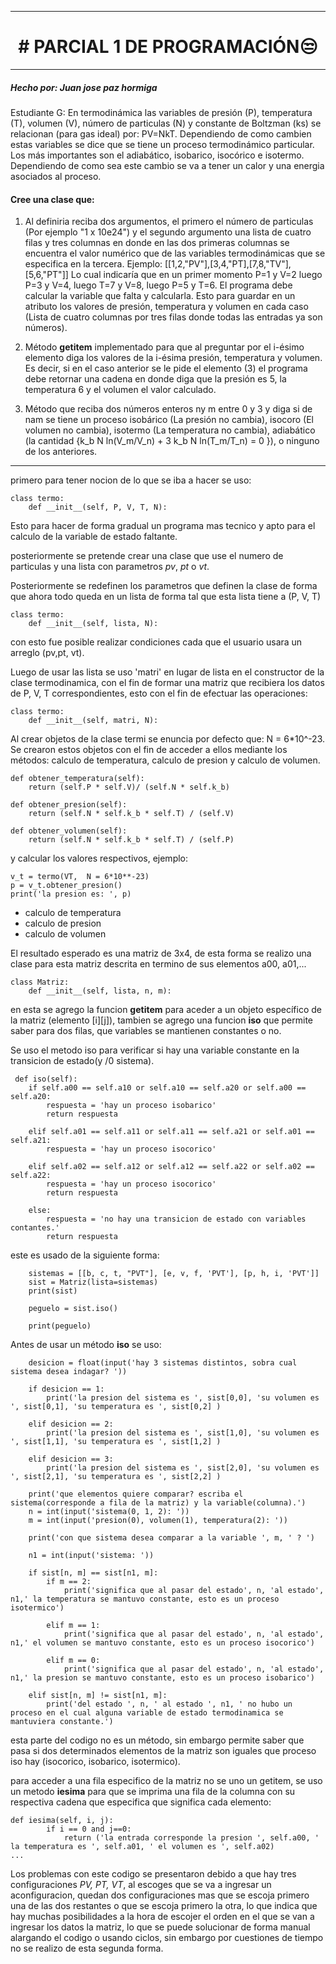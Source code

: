 

------------

<h1 align="center"># PARCIAL 1 DE PROGRAMACIÓN😒</h1>

------------
##### Hecho por: *Juan jose paz hormiga*

Estudiante G: En termodinámica las variables de presión (P), temperatura (T), volumen (V),
número de particulas (N) y constante de Boltzman (ks) se relacionan (para gas ideal) por:
PV=NkT. Dependiendo de como cambien estas variables
se dice que se tiene un proceso termodinámico particular. Los más importantes son el
adiabático, isobarico, isocórico e isotermo. Dependiendo de como sea este cambio se va
a tener un calor y una energia asociados al proceso. 

#### Cree una clase que:

1. Al definiria reciba dos argumentos, el primero el número de particulas (Por ejemplo "1
x 10e24") y el segundo argumento una lista de cuatro filas y tres columnas en donde en
las dos primeras columnas se encuentra el valor numérico que de las variables
termodinámicas que se especifica en la tercera.
     Ejemplo:
      [[1,2,"PV"],[3,4,"PT],[7,8,"TV"],[5,6,"PT"]] Lo cual indicaría que en un primer momento P=1 y V=2 luego P=3 y V=4, luego T=7 
      y V=8, luego P=5 y T=6.
	El programa debe calcular la variable que falta y calcularla. Esto para guardar en un atributo los valores de  presión, temperatura
      y volumen en cada caso (Lista de cuatro columnas por tres filas donde todas las entradas ya son números).

2. Método __getitem__ implementado para que al preguntar por el i-ésimo elemento
diga  los valores de la i-ésima presión, temperatura y volumen. Es decir, si en el caso
anterior se le pide el elemento (3) el programa debe retornar una cadena en donde diga
que la presión es 5,  la temperatura 6 y el volumen el valor calculado.

3. Método que reciba dos números enteros ny m entre 0 y 3 y diga si de nam se tiene un
proceso isobárico (La presión no cambia), isocoro (El volumen no cambia), isotermo (La
temperatura no cambia), adiabático (la cantidad {k_b N ln(V_m/V_n)  +  3 k_b N
ln(T_m/T_n)  =  0  }), o ninguno de los anteriores.

------------


primero para tener nocion de lo que se iba a hacer se uso:

	class termo:
    	def __init__(self, P, V, T, N):

Esto para hacer de forma gradual un programa mas tecnico y apto para el calculo de la variable
de estado faltante.

posteriormente se pretende crear una clase que use el numero de particulas y una lista con parametros *pv*, *pt* o *vt*.

Posteriormente se redefinen los parametros que definen la clase de forma que ahora todo queda en un lista de forma tal que esta lista tiene a (P, V, T)

	class termo:
    	def __init__(self, lista, N):

con esto fue posible realizar condiciones cada que el usuario usara un arreglo (pv,pt, vt).

Luego de usar las lista se uso 'matri' en lugar de lista en el constructor de la clase termodinamica, con el fin de formar una matriz que recibiera los datos de P, V, T correspondientes, esto con el fin de efectuar las operaciones:

	class termo:
    	def __init__(self, matri, N):

Al crear objetos de la clase termi se enuncia por defecto que:   N = 6*10^-23. Se crearon 
estos objetos con el fin de acceder a ellos mediante los métodos:
calculo de temperatura, calculo de presion y calculo de volumen.

    def obtener_temperatura(self):
        return (self.P * self.V)/ (self.N * self.k_b)
    
    def obtener_presion(self):
        return (self.N * self.k_b * self.T) / (self.V)
    
    def obtener_volumen(self):
        return (self.N * self.k_b * self.T) / (self.P)

y calcular los valores respectivos, ejemplo:

	v_t = termo(VT,  N = 6*10**-23)
   	p = v_t.obtener_presion()
	print('la presion es: ', p)

- calculo de temperatura
- calculo de presion
- calculo de volumen

El resultado esperado es una matriz de 3x4, de esta forma se realizo una clase para esta
matriz descrita en termino de sus elementos a00, a01,...

	class Matriz:
		def __init__(self, lista, n, m):

en esta se agrego la funcion __getitem__ para aceder a un objeto específico 
 de la matriz (elemento [i][j]), tambien se agrego una funcion  __iso__ que permite
 saber para dos filas, que variables se mantienen constantes o no.
 
 Se uso el metodo iso para verificar si hay una variable constante en la transicion de 
 estado(y /0 sistema).
 
     def iso(self):
        if self.a00 == self.a10 or self.a10 == self.a20 or self.a00 == self.a20:
            respuesta = 'hay un proceso isobarico'
            return respuesta
        
        elif self.a01 == self.a11 or self.a11 == self.a21 or self.a01 == self.a21:
            respuesta = 'hay un proceso isocorico'
        
        elif self.a02 == self.a12 or self.a12 == self.a22 or self.a02 == self.a22:
            respuesta = 'hay un proceso isocorico'
            return respuesta

        else:
            respuesta = 'no hay una transicion de estado con variables contantes.'
            return respuesta

este es usado de la siguiente forma:

        sistemas = [[b, c, t, "PVT"], [e, v, f, 'PVT'], [p, h, i, 'PVT']]
        sist = Matriz(lista=sistemas)
        print(sist)

        peguelo = sist.iso()

        print(peguelo)

Antes de usar un método __iso__ se uso:

        desicion = float(input('hay 3 sistemas distintos, sobra cual sistema desea indagar? '))

        if desicion == 1:
            print('la presion del sistema es ', sist[0,0], 'su volumen es ', sist[0,1], 'su temperatura es ', sist[0,2] )

        elif desicion == 2:
            print('la presion del sistema es ', sist[1,0], 'su volumen es ', sist[1,1], 'su temperatura es ', sist[1,2] )

        elif desicion == 3:
            print('la presion del sistema es ', sist[2,0], 'su volumen es ', sist[2,1], 'su temperatura es ', sist[2,2] )

        print('que elementos quiere comparar? escriba el sistema(corresponde a fila de la matriz) y la variable(columna).') 
        n = int(input('sistema(0, 1, 2): '))
        m = int(input('presion(0), volumen(1), temperatura(2): '))
        
        print('con que sistema desea comparar a la variable ', m, ' ? ')

        n1 = int(input('sistema: '))

        if sist[n, m] == sist[n1, m]:
            if m == 2:
                print('significa que al pasar del estado', n, 'al estado', n1,' la temperatura se mantuvo constante, esto es un proceso isotermico')
            
            elif m == 1:
                print('significa que al pasar del estado', n, 'al estado', n1,' el volumen se mantuvo constante, esto es un proceso isocorico')

            elif m == 0:
                print('significa que al pasar del estado', n, 'al estado', n1,' la presion se mantuvo constante, esto es un proceso isobarico')
        
        elif sist[n, m] != sist[n1, m]:
            print('del estado ', n, ' al estado ', n1, ' no hubo un proceso en el cual alguna variable de estado termodinamica se mantuviera constante.')

esta parte del codigo no es un método, sin embargo permite saber que pasa si dos
determinados elementos de la matriz son iguales que proceso iso hay (isocorico,
isobarico, isotermico).

para acceder a una fila especifico de la matriz no se uno un getitem, se uso un
metodo __iesima__ para que se imprima una fila de la columna con su respectiva cadena
que especifica que significa cada elemento:


	def iesima(self, i, j):
			if i == 0 and j==0:
				return ('la entrada corresponde la presion ', self.a00, ' la temperatura es ', self.a01, ' el volumen es ', self.a02)
	...

Los problemas  con este codigo se presentaron debido a que  hay tres configuraciones 
*PV, PT, VT*, al escoges que se va a ingresar un aconfiguracion, quedan dos
configuraciones mas que se escoja primero una de las dos restantes o que se escoja
primero la otra, lo que indica que hay muchas posibilidades a la hora de escojer el orden
 en el que se van a ingresar los datos la matriz, lo que se puede solucionar de forma
 manual alargando el codigo o usando ciclos, sin embargo por cuestiones de tiempo no
 se realizo de esta segunda forma.



